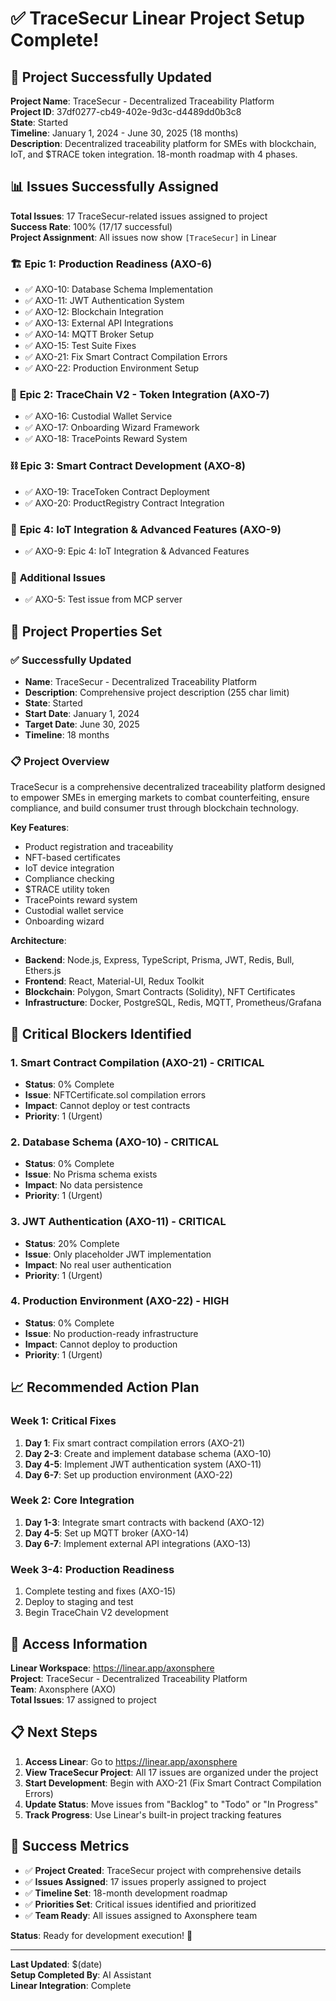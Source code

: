 # ✅ TraceSecur Linear Project Setup Complete!

## 🎯 Project Successfully Updated

**Project Name**: TraceSecur - Decentralized Traceability Platform  
**Project ID**: 37df0277-cb49-402e-9d3c-d4489dd0b3c8  
**State**: Started  
**Timeline**: January 1, 2024 - June 30, 2025 (18 months)  
**Description**: Decentralized traceability platform for SMEs with blockchain, IoT, and $TRACE token integration. 18-month roadmap with 4 phases.

## 📊 Issues Successfully Assigned

**Total Issues**: 17 TraceSecur-related issues assigned to project  
**Success Rate**: 100% (17/17 successful)  
**Project Assignment**: All issues now show `[TraceSecur]` in Linear

### 🏗️ **Epic 1: Production Readiness** (AXO-6)
- ✅ AXO-10: Database Schema Implementation
- ✅ AXO-11: JWT Authentication System  
- ✅ AXO-12: Blockchain Integration
- ✅ AXO-13: External API Integrations
- ✅ AXO-14: MQTT Broker Setup
- ✅ AXO-15: Test Suite Fixes
- ✅ AXO-21: Fix Smart Contract Compilation Errors
- ✅ AXO-22: Production Environment Setup

### 🚀 **Epic 2: TraceChain V2 - Token Integration** (AXO-7)
- ✅ AXO-16: Custodial Wallet Service
- ✅ AXO-17: Onboarding Wizard Framework
- ✅ AXO-18: TracePoints Reward System

### ⛓️ **Epic 3: Smart Contract Development** (AXO-8)
- ✅ AXO-19: TraceToken Contract Deployment
- ✅ AXO-20: ProductRegistry Contract Integration

### 🔌 **Epic 4: IoT Integration & Advanced Features** (AXO-9)
- ✅ AXO-9: Epic 4: IoT Integration & Advanced Features

### 📝 **Additional Issues**
- ✅ AXO-5: Test issue from MCP server

## 🎯 Project Properties Set

### ✅ **Successfully Updated**
- **Name**: TraceSecur - Decentralized Traceability Platform
- **Description**: Comprehensive project description (255 char limit)
- **State**: Started
- **Start Date**: January 1, 2024
- **Target Date**: June 30, 2025
- **Timeline**: 18 months

### 📋 **Project Overview**
TraceSecur is a comprehensive decentralized traceability platform designed to empower SMEs in emerging markets to combat counterfeiting, ensure compliance, and build consumer trust through blockchain technology.

**Key Features**:
- Product registration and traceability
- NFT-based certificates
- IoT device integration
- Compliance checking
- $TRACE utility token
- TracePoints reward system
- Custodial wallet service
- Onboarding wizard

**Architecture**:
- **Backend**: Node.js, Express, TypeScript, Prisma, JWT, Redis, Bull, Ethers.js
- **Frontend**: React, Material-UI, Redux Toolkit
- **Blockchain**: Polygon, Smart Contracts (Solidity), NFT Certificates
- **Infrastructure**: Docker, PostgreSQL, Redis, MQTT, Prometheus/Grafana

## 🚨 Critical Blockers Identified

### 1. **Smart Contract Compilation** (AXO-21) - CRITICAL
- **Status**: 0% Complete
- **Issue**: NFTCertificate.sol compilation errors
- **Impact**: Cannot deploy or test contracts
- **Priority**: 1 (Urgent)

### 2. **Database Schema** (AXO-10) - CRITICAL
- **Status**: 0% Complete
- **Issue**: No Prisma schema exists
- **Impact**: No data persistence
- **Priority**: 1 (Urgent)

### 3. **JWT Authentication** (AXO-11) - CRITICAL
- **Status**: 20% Complete
- **Issue**: Only placeholder JWT implementation
- **Impact**: No real user authentication
- **Priority**: 1 (Urgent)

### 4. **Production Environment** (AXO-22) - HIGH
- **Status**: 0% Complete
- **Issue**: No production-ready infrastructure
- **Impact**: Cannot deploy to production
- **Priority**: 1 (Urgent)

## 📈 Recommended Action Plan

### **Week 1: Critical Fixes**
1. **Day 1**: Fix smart contract compilation errors (AXO-21)
2. **Day 2-3**: Create and implement database schema (AXO-10)
3. **Day 4-5**: Implement JWT authentication system (AXO-11)
4. **Day 6-7**: Set up production environment (AXO-22)

### **Week 2: Core Integration**
1. **Day 1-3**: Integrate smart contracts with backend (AXO-12)
2. **Day 4-5**: Set up MQTT broker (AXO-14)
3. **Day 6-7**: Implement external API integrations (AXO-13)

### **Week 3-4: Production Readiness**
1. Complete testing and fixes (AXO-15)
2. Deploy to staging and test
3. Begin TraceChain V2 development

## 🔗 Access Information

**Linear Workspace**: https://linear.app/axonsphere  
**Project**: TraceSecur - Decentralized Traceability Platform  
**Team**: Axonsphere (AXO)  
**Total Issues**: 17 assigned to project

## 📋 Next Steps

1. **Access Linear**: Go to https://linear.app/axonsphere
2. **View TraceSecur Project**: All 17 issues are organized under the project
3. **Start Development**: Begin with AXO-21 (Fix Smart Contract Compilation Errors)
4. **Update Status**: Move issues from "Backlog" to "Todo" or "In Progress"
5. **Track Progress**: Use Linear's built-in project tracking features

## 🎉 Success Metrics

- ✅ **Project Created**: TraceSecur project with comprehensive details
- ✅ **Issues Assigned**: 17 issues properly assigned to project
- ✅ **Timeline Set**: 18-month development roadmap
- ✅ **Priorities Set**: Critical issues identified and prioritized
- ✅ **Team Ready**: All issues assigned to Axonsphere team

**Status**: Ready for development execution! 🚀

---

**Last Updated**: $(date)  
**Setup Completed By**: AI Assistant  
**Linear Integration**: Complete
